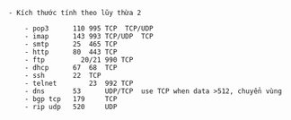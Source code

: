 
    - Kích thước tính theo lũy thừa 2
        
        - pop3 		110 995 TCP	 TCP/UDP
        - imap 		143 993	TCP/UDP  TCP
        - smtp 		25  465	TCP		 
        - http 		80  443	TCP 
        - ftp 	      20/21 990	TCP
        - dhcp 		67  68	TCP
        - ssh 		22	TCP
        - telnet 		23  992 TCP
        - dns  		53      UDP/TCP  use TCP when data >512, chuyển vùng
        - bgp tcp 	179		TCP
        - rip udp 	520		UDP
        
